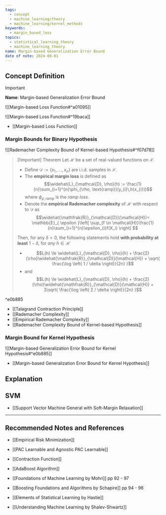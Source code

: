```yaml
---
tags:
  - concept
  - machine_learning/theory
  - machine_learning/kernel_methods
keywords:
  - margin_based_loss
topics:
  - statistical_learning_theory
  - machine_learning_theory
name: Margin-based Generalization Error Bound
date of note: 2024-08-01
---
```


## Concept Definition

>[!important]
>**Name**: Margin-based Generalization Error Bound

![[Margin-based Loss Function#^a01095]]

![[Margin-based Loss Function#^19baca]]

- [[Margin-based Loss Function]]

### Margin Bounds for Binary Hypothesis

![[Rademacher Complexity Bound of Kernel-based Hypothesis#^f07d78]]

>[!important] Theorem
>Let $\mathcal{H}$ be a set of real-valued functions on $\mathcal{X}$.
>- Define $\mathcal{D} := \{ x_{1}\,{,}\ldots{,}\,x_{n} \}$ are i.i.d. samples in $\mathcal{X}$.
>- The **empirical margin loss** is defined as $$\widehat{L}_{\mathcal{D}, \rho}(h) := \frac{1}{n}\sum_{i=1}^{n}\phi_{\rho, \text{ramp}}(y_{i}\,h(x_{i}))$$ where $\phi_{\rho, \text{ramp}}$ is the *ramp loss*.
>- Denote the **empirical Rademacher complexity** of $\mathcal{H}$ with respect to $\mathcal{D}$ as $$\widehat{\mathfrak{R}}_{\mathcal{D}}(\mathcal{H})= \mathbb{E}_{ \epsilon }\left[ \sup_{f \in \mathcal{H}}\frac{1}{n}\sum_{i=1}^{n}\epsilon_{i}f(X_i) \right] $$
>
>Then, for any $\delta >0$, the following statements hold **with probability at least** $1- \delta$, for *any* $h\in \mathcal{H}$
>- $$L(h) \le \widehat{L}_{\mathcal{D}, \rho}(h) + \frac{2}{\rho}\widehat{\mathfrak{R}}_{\mathcal{D}}(\mathcal{H}) + \sqrt{ \frac{\log \left( 1 / \delta \right)}{2n} }$$ 
>- and $$L(h) \le \widehat{L}_{\mathcal{D}, \rho}(h) + \frac{2}{\rho}\widehat{\mathfrak{R}}_{\mathcal{D}}(\mathcal{H}) + 3\sqrt{ \frac{\log \left( 2 / \delta \right)}{2n} }$$

^e0b885

- [[Talagrand Contraction Principle]]
- [[Rademacher Complexity]]
- [[Empirical Rademacher Complexity]]
- [[Rademacher Complexity Bound of Kernel-based Hypothesis]]

### Margin Bound for Kernel Hypothesis

![[Margin-based Generalization Error Bound for Kernel Hypothesis#^e0b885]]

- [[Margin-based Generalization Error Bound for Kernel Hypothesis]]


## Explanation


## SVM

- [[Support Vector Machine General with Soft-Margin Relaxation]]



-----------
##  Recommended Notes and References



- [[Empirical Risk Minimization]]
- [[PAC Learnable and Agnostic PAC Learnable]]
- [[Contraction Function]]

- [[AdaBoost Algorithm]]


- [[Foundations of Machine Learning by Mohri]] pp 92 - 97
- [[Boosting Foundations and Algorithms by Schapire]] pp 94 - 96
- [[Elements of Statistical Learning by Hastie]]
- [[Understanding Machine Learning by Shalev-Shwartz]] 